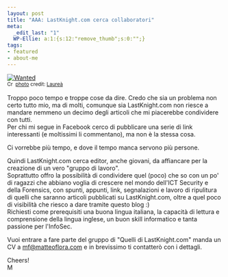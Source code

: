 ```yaml
--- 
layout: post
title: "AAA: LastKnight.com cerca collaboratori"
meta: 
  _edit_last: "1"
  WP-Ellie: a:1:{s:12:"remove_thumb";s:0:"";}
tags: 
- featured
- about-me
---
```

<a href="http://www.flickr.com/photos/54652842@N00/350363075/" title="Wanted" target="_blank"><img src="http://farm1.static.flickr.com/139/350363075_e8115cc506.jpg" alt="Wanted" border="0" /></a>  
<small><a href="http://creativecommons.org/licenses/by/2.0/" title="Attribution License" target="_blank"><img src="http://www.lastknight.com/wp-content/plugins/photo-dropper/images/cc.png" alt="Creative Commons License" border="0" width="16" height="16" align="absmiddle" /></a> <a href="http://www.photodropper.com/photos/" target="_blank">photo</a> credit: <a href="http://www.flickr.com/photos/54652842@N00/350363075/" title="Laureà" target="_blank">Laure&agrave;</a></small>

Troppo poco tempo e troppe cose da dire. Credo che sia un problema non certo tutto mio, ma di molti, comunque sia LastKnight.com non riesce a mandare nemmeno un decimo degli articoli che mi piacerebbe condividere con tutti.  
Per chi mi segue in Facebook cerco di pubblicare una serie di link interessanti (e moltissimi li commentano), ma non è la stessa cosa.  
  
Ci vorrebbe più tempo, e dove il tempo manca servono più persone.  
  
Quindi LastKnight.com cerca editor, anche giovani, da affiancare per la creazione di un vero "gruppo di lavoro".  
Soprattutto offro la possibilità di condividere quel (poco) che so con un po' di ragazzi che abbiano voglia di crescere nel mondo dell'ICT Security e della Forensics, con spunti, appunti, link, segnalazioni e lavoro di ripulitura di quelli che saranno articoli pubblicati su LastKnight.com, oltre a quel poco di visibilità che riesco a dare tramite questo blog :)  
Richiesti come prerequisiti una buona lingua italiana, la capacità di lettura e comprensione della lingua inglese, un buon skill informatico e tanta passione per l'InfoSec.  
  
Vuoi entrare a fare parte del gruppo di "Quelli di LastKnight.com" manda un CV a mf@matteoflora.com e in brevissimo ti contatterò con i dettagli.  
  
Cheers!  
M 
